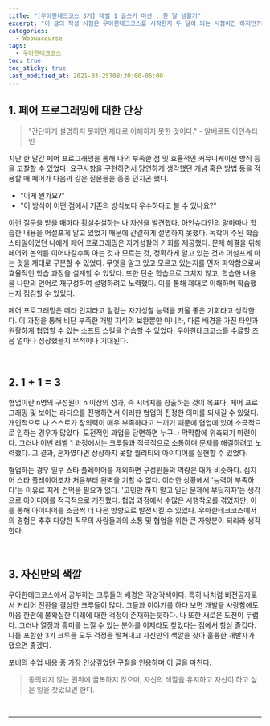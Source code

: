 ```yaml
---
title: "[우아한테크코스 3기] 레벨 1 글쓰기 미션 : 한 달 생활기"
excerpt: "이 글의 작성 시점은 우아한테크코스를 시작한지 두 달이 되는 시점이긴 하지만?!"
categories:
  - Woowacourse
tags:
  - 우아한테크코스
toc: true
toc_sticky: true
last_modified_at: 2021-03-25T08:30:00-05:00
---
```


## 1. 페어 프로그래밍에 대한 단상

> "간단하게 설명하지 못하면 제대로 이해하지 못한 것이다." - 알베르트 아인슈타인

지난 한 달간 페어 프로그래밍을 통해 나의 부족한 점 및 효율적인 커뮤니케이션 방식 등을 고찰할 수 있었다. 요구사항을 구현하면서 당연하게 생각했던 개념 혹은 방법 등을 적용할 때 페어가 다음과 같은 질문들을 종종 던지곤 했다.

* "이게 뭔가요?"
* "이 방식이 어떤 점에서 기존의 방식보다 우수하다고 볼 수 있나요?"

이런 질문을 받을 때마다 횡설수설하는 나 자신을 발견했다. 아인슈타인의 말마따나 학습한 내용을 어설프게 알고 있었기 때문에 간결하게 설명하지 못했다. 독학이 주된 학습 스타일이었던 나에게 페어 프로그래밍은 자기성찰의 기회를 제공했다. 문제 해결을 위해 페어와 논의를 이어나갈수록 아는 것과 모르는 것, 정확하게 알고 있는 것과 어설프게 아는 것을 제대로 구분할 수 있었다. 무엇을 알고 있고 모르고 있는지를 먼저 파악함으로써 효율적인 학습 과정을 설계할 수 있었다. 또한 단순 학습으로 그치지 않고, 학습한 내용을 나만의 언어로 재구성하여 설명하려고 노력했다. 이를 통해 제대로 이해하며 학습했는지 점검할 수 있었다.

페어 프로그래밍은 메타 인지라고 일컫는 자기성찰 능력을 키울 좋은 기회라고 생각한다. 이 과정을 통해 비단 부족한 개발 지식의 보완뿐만 아니라, 다른 배경을 가진 타인과 원활하게 협업할 수 있는 소프트 스킬을 연습할 수 있었다. 우아한테크코스를 수료할 즈음 얼마나 성장했을지 무척이나 기대된다.

<br>

## 2. 1 + 1 = 3

협업이란 n명의 구성원이 n 이상의 성과, 즉 시너지를 창출하는 것이 목표다. 페어 프로그래밍 및 보이는 라디오를 진행하면서 이러한 협업의 진정한 의미를 되새길 수 있었다. 개인적으로 나 스스로가 창의력이 매우 부족하다고 느끼기 때문에 협업에 있어 소극적으로 임하는 경우가 많았다. 도전적인 과업을 당면하면 누구나 막막함에 위축되기 마련이다. 그러나 이번 레벨 1 과정에서는 크루들과 적극적으로 소통하며 문제를 해결하려고 노력했다. 그 결과, 혼자였다면 상상하지 못할 퀄리티의 아이디어를 실현할 수 있었다.

협업하는 경우 일부 스타 플레이어를 제외하면 구성원들의 역량은 대개 비슷하다. 심지어 스타 플레이어조차 처음부터 완벽을 기할 수 없다. 이러한 상황에서 '능력이 부족하다'는 이유로 지레 겁먹을 필요가 없다. '고민만 하지 말고 일단 문제에 부딪히자'는 생각으로 아이디어를 적극적으로 개진했다. 협업 과정에서 수많은 시행착오를 겪었지만, 이를 통해 아이디어를 조금씩 더 나은 방향으로 발전시킬 수 있었다. 우아한테크코스에서의 경험은 추후 다양한 직무의 사람들과의 소통 및 협업을 위한 큰 자양분이 되리라 생각한다.

<br>

## 3. 자신만의 색깔

우아한테크코스에서 공부하는 크루들의 배경은 각양각색이다. 특히 나처럼 비전공자로서 커리어 전환을 결심한 크루들이 많다. 그들과 이야기를 하다 보면 개발을 사랑함에도 마음 한편에 불확실한 미래에 대한 걱정이 존재하는듯하다. 나 또한 새로운 도전이 두렵다. 그러나 열정과 흥미를 느낄 수 있는 분야를 이제라도 찾았다는 점에서 항상 즐겁다. 나를 포함한 3기 크루들 모두 걱정을 떨쳐내고 자신만의 색깔을 찾아 훌륭한 개발자가 됐으면 좋겠다.

포비의 수업 내용 중 가장 인상깊었던 구절을 인용하며 이 글을 마친다.

> 동의되지 않는 권위에 굴복하지 않으며, 자신의 색깔을 유지하고 자신이 하고 싶은 일을 찾았으면 한다.

<br>

---

